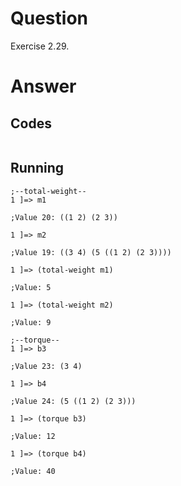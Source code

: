 # Question
Exercise 2.29.

# Answer
## Codes
```scheme
```

## Running
```
;--total-weight--
1 ]=> m1

;Value 20: ((1 2) (2 3))

1 ]=> m2

;Value 19: ((3 4) (5 ((1 2) (2 3))))

1 ]=> (total-weight m1)

;Value: 5

1 ]=> (total-weight m2)

;Value: 9

;--torque--
1 ]=> b3    

;Value 23: (3 4)

1 ]=> b4

;Value 24: (5 ((1 2) (2 3)))

1 ]=> (torque b3)

;Value: 12

1 ]=> (torque b4)

;Value: 40

```
